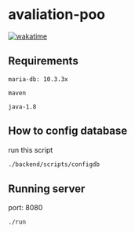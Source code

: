 # avaliation-poo

[![wakatime](https://wakatime.com/badge/github/lucasheartcliff/avaliation-poo.svg)](https://wakatime.com/badge/github/lucasheartcliff/avaliation-poo)

## Requirements

`maria-db: 10.3.3x`

`maven`

`java-1.8`

## How to config database

run this script

```bash
./backend/scripts/configdb
```

## Running server

port: 8080

```bash
./run
```
